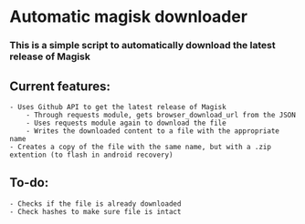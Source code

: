 # Automatic magisk downloader
<h3>This is a simple script to automatically download the latest release of Magisk</h3>

<h2>Current features:</h2>
    
    - Uses Github API to get the latest release of Magisk
        - Through requests module, gets browser_download_url from the JSON
        - Uses requests module again to download the file
        - Writes the downloaded content to a file with the appropriate name
    - Creates a copy of the file with the same name, but with a .zip extention (to flash in android recovery)
    
    
<h2>To-do:</h2>
    
    - Checks if the file is already downloaded
    - Check hashes to make sure file is intact
    

